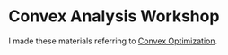 # Convex Analysis Workshop

I made these materials referring to [Convex Optimization](https://web.stanford.edu/~boyd/cvxbook/).

